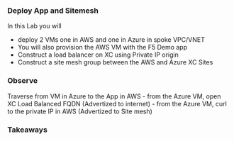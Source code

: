 ### Deploy App and Sitemesh
In this Lab you will 
  - deploy 2 VMs one in AWS and one in Azure in spoke VPC/VNET
  - You will also provision the AWS VM with the F5 Demo app
  - Construct a load balancer on XC using Private IP origin
  - Construct a site mesh group between the AWS and Azure XC Sites
  


### Observe
  Traverse from VM in Azure to the App in AWS
    - from the Azure VM, open XC Load Balanced FQDN (Advertized to internet)
    - from the Azure VM, curl to the private IP in AWS (Advertized to Site mesh)

### Takeaways 
